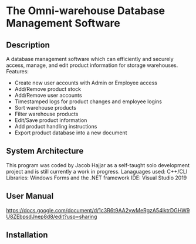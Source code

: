 # The Omni-warehouse Database Management Software

## Description
A database management software which can efficiently and securely access, manage, and edit product information for storage warehouses. 
Features:
- Create new user accounts with Admin or Employee access
- Add/Remove product stock
- Add/Remove user accounts
- Timestamped logs for product changes and employee logins
- Sort warehouse products
- Filter warehouse products
- Edit/Save product information
- Add product handling instructions
- Export product database into a new document
## System Architecture
This program was coded by Jacob Hajjar as a self-taught solo development project and is still currently a work in progress. 
Lanaguages used: C++/CLI
Libraries: Windows Forms and the .NET framework
IDE: Visual Studio 2019
## User Manual
https://docs.google.com/document/d/1c3R6t9AA2ywMeRgzA54lktrDGHW9U8ZEbpsdJnep8d8/edit?usp=sharing
## Installation


